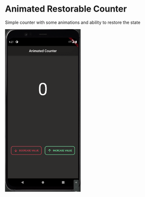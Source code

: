 # Animated Restorable Counter

Simple counter with some animations and ability to restore the state

<img src="https://github.com/evan-mcgeek/restorable-animated-counter/blob/main/assets/animated_counter.gif" width="250">